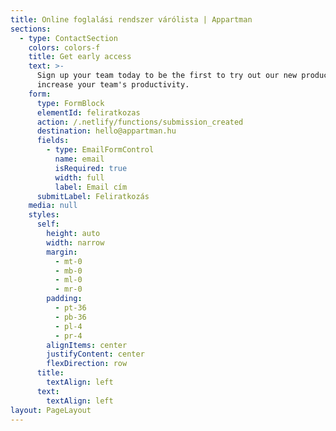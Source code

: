 ```yaml
---
title: Online foglalási rendszer várólista | Appartman
sections:
  - type: ContactSection
    colors: colors-f
    title: Get early access
    text: >-
      Sign up your team today to be the first to try out our new product to
      increase your team's productivity.
    form:
      type: FormBlock
      elementId: feliratkozas
      action: /.netlify/functions/submission_created
      destination: hello@appartman.hu
      fields:
        - type: EmailFormControl
          name: email
          isRequired: true
          width: full
          label: Email cím
      submitLabel: Feliratkozás
    media: null
    styles:
      self:
        height: auto
        width: narrow
        margin:
          - mt-0
          - mb-0
          - ml-0
          - mr-0
        padding:
          - pt-36
          - pb-36
          - pl-4
          - pr-4
        alignItems: center
        justifyContent: center
        flexDirection: row
      title:
        textAlign: left
      text:
        textAlign: left
layout: PageLayout
---
```

